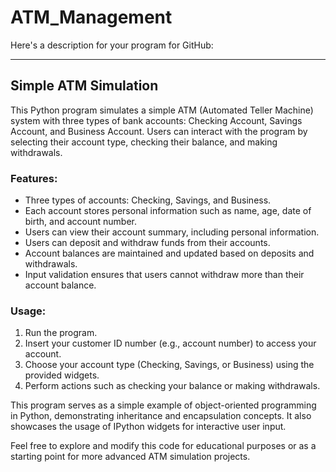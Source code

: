 # ATM_Management
Here's a description for your program for GitHub:

---

## Simple ATM Simulation

This Python program simulates a simple ATM (Automated Teller Machine) system with three types of bank accounts: Checking Account, Savings Account, and Business Account. Users can interact with the program by selecting their account type, checking their balance, and making withdrawals.

### Features:
- Three types of accounts: Checking, Savings, and Business.
- Each account stores personal information such as name, age, date of birth, and account number.
- Users can view their account summary, including personal information.
- Users can deposit and withdraw funds from their accounts.
- Account balances are maintained and updated based on deposits and withdrawals.
- Input validation ensures that users cannot withdraw more than their account balance.

### Usage:
1. Run the program.
2. Insert your customer ID number (e.g., account number) to access your account.
3. Choose your account type (Checking, Savings, or Business) using the provided widgets.
4. Perform actions such as checking your balance or making withdrawals.

This program serves as a simple example of object-oriented programming in Python, demonstrating inheritance and encapsulation concepts. It also showcases the usage of IPython widgets for interactive user input.

Feel free to explore and modify this code for educational purposes or as a starting point for more advanced ATM simulation projects.
